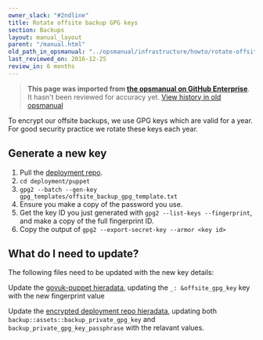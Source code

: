 ```yaml
---
owner_slack: "#2ndline"
title: Rotate offsite backup GPG keys
section: Backups
layout: manual_layout
parent: "/manual.html"
old_path_in_opsmanual: "../opsmanual/infrastructure/howto/rotate-offsite-backup-gpg-keys.md"
last_reviewed_on: 2016-12-25
review_in: 6 months
---
```


> **This page was imported from [the opsmanual on GitHub Enterprise](https://github.com/alphagov/govuk-legacy-opsmanual)**.
It hasn't been reviewed for accuracy yet.
[View history in old opsmanual](https://github.com/alphagov/govuk-legacy-opsmanual/tree/master/infrastructure/howto/rotate-offsite-backup-gpg-keys.md)


To encrypt our offsite backups, we use GPG keys which are valid for a year. For
good security practice we rotate these keys each year.

## Generate a new key

1. Pull the [deployment repo](https://github.digital.cabinet-office.gov.uk/gds/deployment).
2. `cd deployment/puppet`
3. `gpg2 --batch --gen-key gpg_templates/offsite_backup_gpg_template.txt`
4. Ensure you make a copy of the password you use.
5. Get the key ID you just generated with `gpg2 --list-keys --fingerprint`, and make a copy of the full fingerprint ID.
6. Copy the output of `gpg2 --export-secret-key --armor <key id>`

## What do I need to update?

The following files need to be updated with the new key details:

Update the [govuk-puppet hieradata](https://github.com/alphagov/govuk-puppet/blob/master/hieradata/production.yaml),
updating the `_: &offsite_gpg_key` key with the new fingerprint value

Update the [encrypted deployment repo hieradata](https://github.digital.cabinet-office.gov.uk/gds/deployment/blob/master/puppet/hieradata/production_credentials.yaml),
updating both `backup::assets::backup_private_gpg_key` and `backup_private_gpg_key_passphrase` with
the relavant values.
